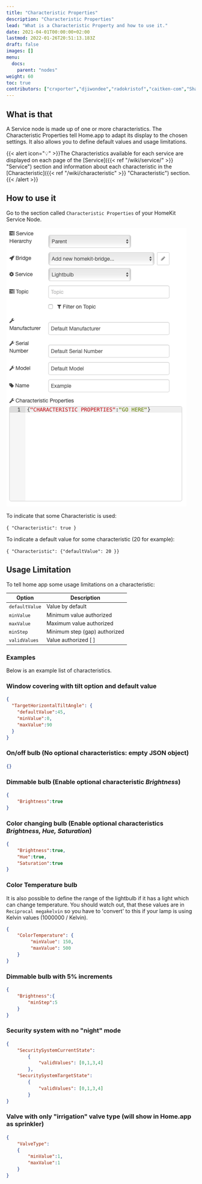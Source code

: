 ```yaml
---
title: "Characteristic Properties"
description: "Characteristic Properties"
lead: "What is a Characteristic Property and how to use it."
date: 2021-04-01T00:00:00+02:00
lastmod: 2022-01-26T20:51:13.183Z
draft: false
images: []
menu:
  docs:
    parent: "nodes"
weight: 60
toc: true
contributors: ["crxporter","djiwondee","radokristof","caitken-com","Shaquu"]
---
```


## What is that

A Service node is made up of one or more characteristics. The Characteristic Properties tell Home.app to adapt its display to the chosen settings. It also allows you to define default values and usage limitations.

{{< alert icon="💡" >}}The Characteristics available for each service are displayed on each page of the [Service]({{< ref "/wiki/service/" >}} "Service") section and information about each characteristic in the [Characteristic]({{< ref "/wiki/characteristic" >}} "Characteristic") section.{{< /alert >}}

## How to use it

Go to the section called `Characteristic Properties` of your HomeKit Service Node.

![Characteristic Properties](characteristic_properties.png)

To indicate that some Characteristic is used:

```{ "Characteristic": true }```

To indicate a default value for some characteristic (20 for example):

```{ "Characteristic": {"defaultValue": 20 }}```

## Usage Limitation

To tell home app some usage limitations on a characteristic:

| Option | Description |
|---|---|
| `defaultValue` | Value by default |
| `minValue` | Minimum value authorized |
| `maxValue` | Maximum value authorized |
| `minStep` | Minimum step (gap) authorized |
| `validValues` | Value authorized [ ] |

### Examples

Below is an example list of characteristics.

### Window covering with tilt option and default value

```json
{
  "TargetHorizontalTiltAngle": {
    "defaultValue":45,
    "minValue":0,
    "maxValue":90
  }
}
```

### On/off bulb (No optional characteristics: empty JSON object)

```json
{}
```

### Dimmable bulb (Enable optional characteristic _Brightness_)

```json
{
    "Brightness":true
}
```

### Color changing bulb (Enable optional characteristics _Brightness, Hue, Saturation_)

```json
{
    "Brightness":true,
    "Hue":true,
    "Saturation":true
}
```

### Color Temperature bulb

It is also possible to define the range of the lightbulb if it has a light which can change temperature.
You should watch out, that these values are in `Reciprocal megakelvin` so you have to 'convert' to this if your lamp is using Kelvin values (1000000 / Kelvin).

```json
{
    "ColorTemperature": {
         "minValue": 150,
         "maxValue": 500
    }
}
```

### Dimmable bulb with 5% increments

```json
{
    "Brightness":{
        "minStep":5
    }
}
```

### Security system with no "night" mode

```json
{
    "SecuritySystemCurrentState":
        {
            "validValues": [0,1,3,4]
        },
    "SecuritySystemTargetState":
        {
            "validValues": [0,1,3,4]
        }
}
```

### Valve with only "irrigation" valve type (will show in Home.app as sprinkler)

```json
{
    "ValveType":
    {
        "minValue":1,
        "maxValue":1
    }
}
```
